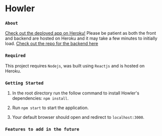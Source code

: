 # Howler

### `About`
[Check out the deployed app on Heroku!](https://howler-react.herokuapp.com/)  Please be patient as both the front and backend are hosted on Heroku and it may take a few minutes to initially load.
[Check out the repo for the backend here](https://github.com/simonlally/mongo-graphql)

### `Required`
This project requires ```Nodejs```, was built using ```Reactjs``` and is hosted on Heroku.

### `Getting Started`
1.  In the root directory run the follow command to install Howler's dependencies:
      ```npm install```.
      
2.  Run ```npm start``` to start the application.

3.  Your default browser should open and redirect to ```localhost:3000```.

### `Features to add in the future`
